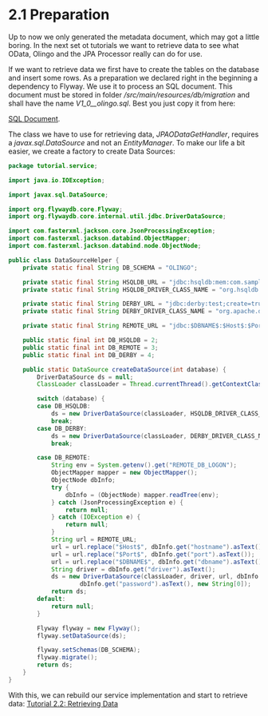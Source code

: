 # 2.1 Preparation
Up to now we only generated the metadata document, which may got a little boring. In the next set ot tutorials we want to retrieve data to see what OData, Olingo and the JPA Processor really can do for use.

If we want to retrieve data we first have to create the tables on the database and insert some rows. As a preparation we declared right in the beginning a dependency to Flyway.
We use it to process an SQL document. This document must be stored in folder _/src/main/resources/db/migration_ and shall have the name _V1_0__olingo.sql_. Best you just copy it from here:

[SQL Document](migration/V1_0__olingo.sql).

The class we have to use for retrieving data, _JPAODataGetHandler_, requires a _javax.sql.DataSource_ and not an _EntityManager_. To make our life a bit easier, we
create a factory to create Data Sources:
```Java
package tutorial.service;

import java.io.IOException;

import javax.sql.DataSource;

import org.flywaydb.core.Flyway;
import org.flywaydb.core.internal.util.jdbc.DriverDataSource;

import com.fasterxml.jackson.core.JsonProcessingException;
import com.fasterxml.jackson.databind.ObjectMapper;
import com.fasterxml.jackson.databind.node.ObjectNode;

public class DataSourceHelper {
	private static final String DB_SCHEMA = "OLINGO";

	private static final String HSQLDB_URL = "jdbc:hsqldb:mem:com.sample";
	private static final String HSQLDB_DRIVER_CLASS_NAME = "org.hsqldb.jdbcDriver";

	private static final String DERBY_URL = "jdbc:derby:test;create=true;traceFile=derby_trace.log;trace_level=0xFFFFFFFF";
	private static final String DERBY_DRIVER_CLASS_NAME = "org.apache.derby.jdbc.EmbeddedDriver";

	private static final String REMOTE_URL = "jdbc:$DBNAME$:$Host$:$Port$";

	public static final int DB_HSQLDB = 2;
	public static final int DB_REMOTE = 3;
	public static final int DB_DERBY = 4;

	public static DataSource createDataSource(int database) {
		DriverDataSource ds = null;
		ClassLoader classLoader = Thread.currentThread().getContextClassLoader();

		switch (database) {
		case DB_HSQLDB:
			ds = new DriverDataSource(classLoader, HSQLDB_DRIVER_CLASS_NAME, HSQLDB_URL, null, null, new String[0]);
			break;
		case DB_DERBY:
			ds = new DriverDataSource(classLoader, DERBY_DRIVER_CLASS_NAME, DERBY_URL, null, null, new String[0]);
			break;

		case DB_REMOTE:
			String env = System.getenv().get("REMOTE_DB_LOGON");
			ObjectMapper mapper = new ObjectMapper();
			ObjectNode dbInfo;
			try {
				dbInfo = (ObjectNode) mapper.readTree(env);
			} catch (JsonProcessingException e) {
				return null;
			} catch (IOException e) {
				return null;
			}
			String url = REMOTE_URL;
			url = url.replace("$Host$", dbInfo.get("hostname").asText());
			url = url.replace("$Port$", dbInfo.get("port").asText());
			url = url.replace("$DBNAME$", dbInfo.get("dbname").asText());
			String driver = dbInfo.get("driver").asText();
			ds = new DriverDataSource(classLoader, driver, url, dbInfo.get("username").asText(),
					dbInfo.get("password").asText(), new String[0]);
			return ds;
		default:
			return null;
		}

		Flyway flyway = new Flyway();
		flyway.setDataSource(ds);

		flyway.setSchemas(DB_SCHEMA);
		flyway.migrate();
		return ds;
	}
}
```

With this, we can rebuild our service implementation and start to retrieve data: [Tutorial 2.2: Retrieving Data](2-2-RetrievingData.md)